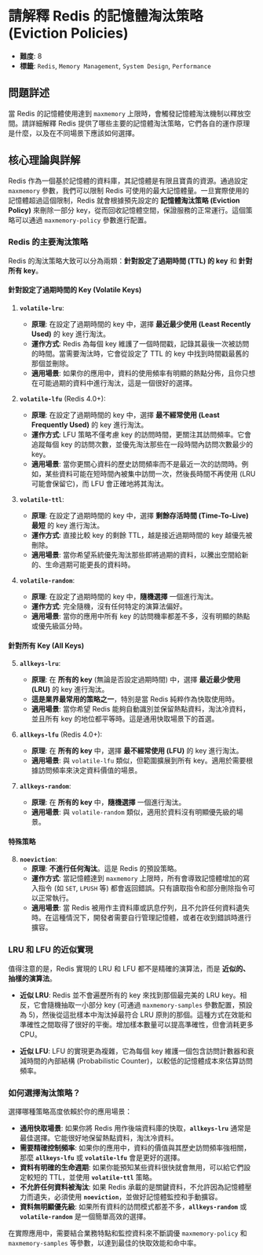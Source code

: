 # 請解釋 Redis 的記憶體淘汰策略 (Eviction Policies)

- **難度**: 8
- **標籤**: `Redis`, `Memory Management`, `System Design`, `Performance`

## 問題詳述

當 Redis 的記憶體使用達到 `maxmemory` 上限時，會觸發記憶體淘汰機制以釋放空間。請詳細解釋 Redis 提供了哪些主要的記憶體淘汰策略，它們各自的運作原理是什麼，以及在不同場景下應該如何選擇。

## 核心理論與詳解

Redis 作為一個基於記憶體的資料庫，其記憶體是有限且寶貴的資源。通過設定 `maxmemory` 參數，我們可以限制 Redis 可使用的最大記憶體量。一旦實際使用的記憶體超過這個限制，Redis 就會根據預先設定的 **記憶體淘汰策略 (Eviction Policy)** 來刪除一部分 key，從而回收記憶體空間，保證服務的正常運行。這個策略可以通過 `maxmemory-policy` 參數進行配置。

### Redis 的主要淘汰策略

Redis 的淘汰策略大致可以分為兩類：**針對設定了過期時間 (TTL) 的 key** 和 **針對所有 key**。

#### 針對設定了過期時間的 Key (Volatile Keys)

1.  **`volatile-lru`**:
    *   **原理**: 在設定了過期時間的 key 中，選擇 **最近最少使用 (Least Recently Used)** 的 key 進行淘汰。
    *   **運作方式**: Redis 為每個 key 維護了一個時間戳，記錄其最後一次被訪問的時間。當需要淘汰時，它會從設定了 TTL 的 key 中找到時間戳最舊的那個並刪除。
    *   **適用場景**: 如果你的應用中，資料的使用頻率有明顯的熱點分佈，且你只想在可能過期的資料中進行淘汰，這是一個很好的選擇。

2.  **`volatile-lfu`** (Redis 4.0+):
    *   **原理**: 在設定了過期時間的 key 中，選擇 **最不經常使用 (Least Frequently Used)** 的 key 進行淘汰。
    *   **運作方式**: LFU 策略不僅考慮 key 的訪問時間，更關注其訪問頻率。它會追蹤每個 key 的訪問次數，並優先淘汰那些在一段時間內訪問次數最少的 key。
    *   **適用場景**: 當你更關心資料的歷史訪問頻率而不是最近一次的訪問時。例如，某些資料可能在短時間內被集中訪問一次，然後長時間不再使用 (LRU 可能會保留它)，而 LFU 會正確地將其淘汰。

3.  **`volatile-ttl`**:
    *   **原理**: 在設定了過期時間的 key 中，選擇 **剩餘存活時間 (Time-To-Live) 最短** 的 key 進行淘汰。
    *   **運作方式**: 直接比較 key 的剩餘 TTL，越是接近過期時間的 key 越優先被刪除。
    *   **適用場景**: 當你希望系統優先淘汰那些即將過期的資料，以騰出空間給新的、生命週期可能更長的資料時。

4.  **`volatile-random`**:
    *   **原理**: 在設定了過期時間的 key 中，**隨機選擇** 一個進行淘汰。
    *   **運作方式**: 完全隨機，沒有任何特定的演算法偏好。
    *   **適用場景**: 當你的應用中所有 key 的訪問機率都差不多，沒有明顯的熱點或優先級區分時。

#### 針對所有 Key (All Keys)

5.  **`allkeys-lru`**:
    *   **原理**: 在 **所有的 key** (無論是否設定過期時間) 中，選擇 **最近最少使用 (LRU)** 的 key 進行淘汰。
    *   **這是業界最常用的策略之一**，特別是當 Redis 純粹作為快取使用時。
    *   **適用場景**: 當你希望 Redis 能夠自動識別並保留熱點資料，淘汰冷資料，並且所有 key 的地位都平等時。這是通用快取場景下的首選。

6.  **`allkeys-lfu`** (Redis 4.0+):
    *   **原理**: 在 **所有的 key** 中，選擇 **最不經常使用 (LFU)** 的 key 進行淘汰。
    *   **適用場景**: 與 `volatile-lfu` 類似，但範圍擴展到所有 key。適用於需要根據訪問頻率來決定資料價值的場景。

7.  **`allkeys-random`**:
    *   **原理**: 在 **所有的 key** 中，**隨機選擇** 一個進行淘汰。
    *   **適用場景**: 與 `volatile-random` 類似，適用於資料沒有明顯優先級的場景。

#### 特殊策略

8.  **`noeviction`**:
    *   **原理**: **不進行任何淘汰**。這是 Redis 的預設策略。
    *   **運作方式**: 當記憶體達到 `maxmemory` 上限時，所有會導致記憶體增加的寫入指令 (如 `SET`, `LPUSH` 等) 都會返回錯誤。只有讀取指令和部分刪除指令可以正常執行。
    *   **適用場景**: 當 Redis 被用作主資料庫或訊息佇列，且不允許任何資料遺失時。在這種情況下，開發者需要自行管理記憶體，或者在收到錯誤時進行擴容。

### LRU 和 LFU 的近似實現

值得注意的是，Redis 實現的 LRU 和 LFU 都不是精確的演算法，而是 **近似的、抽樣的演算法**。

- **近似 LRU**: Redis 並不會遍歷所有的 key 來找到那個最完美的 LRU key。相反，它會隨機抽取一小部分 key (可通過 `maxmemory-samples` 參數配置，預設為 5)，然後從這批樣本中淘汰掉最符合 LRU 原則的那個。這種方式在效能和準確性之間取得了很好的平衡。增加樣本數量可以提高準確性，但會消耗更多 CPU。

- **近似 LFU**: LFU 的實現更為複雜，它為每個 key 維護一個包含訪問計數器和衰減時間的內部結構 (Probabilistic Counter)，以較低的記憶體成本來估算訪問頻率。

### 如何選擇淘汰策略？

選擇哪種策略高度依賴於你的應用場景：

- **通用快取場景**: 如果你將 Redis 用作後端資料庫的快取，**`allkeys-lru`** 通常是最佳選擇。它能很好地保留熱點資料，淘汰冷資料。
- **需要精確控制頻率**: 如果你的應用中，資料的價值與其歷史訪問頻率強相關，那麼 **`allkeys-lfu`** 或 **`volatile-lfu`** 會是更好的選擇。
- **資料有明確的生命週期**: 如果你能預知某些資料很快就會無用，可以給它們設定較短的 TTL，並使用 **`volatile-ttl`** 策略。
- **不允許任何資料被淘汰**: 如果 Redis 承載的是關鍵資料，不允許因為記憶體壓力而遺失，必須使用 **`noeviction`**，並做好記憶體監控和手動擴容。
- **資料無明顯優先級**: 如果所有資料的訪問模式都差不多，**`allkeys-random`** 或 **`volatile-random`** 是一個簡單高效的選擇。

在實際應用中，需要結合業務特點和監控資料來不斷調優 `maxmemory-policy` 和 `maxmemory-samples` 等參數，以達到最佳的快取效能和命中率。
